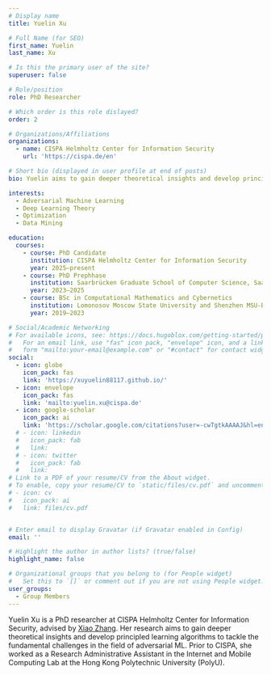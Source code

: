 ```yaml
---
# Display name
title: Yuelin Xu

# Full Name (for SEO)
first_name: Yuelin
last_name: Xu

# Is this the primary user of the site?
superuser: false

# Role/position
role: PhD Researcher

# Which order is this role dislayed?
order: 2

# Organizations/Affiliations
organizations:
  - name: CISPA Helmholtz Center for Information Security
    url: 'https://cispa.de/en'

# Short bio (displayed in user profile at end of posts)
bio: Yuelin aims to gain deeper theoretical insights and develop principled learning algorithms to tackle the fundamental challenges in the field of adversarial ML.

interests:
  - Adversarial Machine Learning
  - Deep Learning Theory
  - Optimization
  - Data Mining

education:
  courses:
    - course: PhD Candidate
      institution: CISPA Helmholtz Center for Information Security
      year: 2025–present
    - course: PhD Prephhase 
      institution: Saarbrücken Graduate School of Computer Science, Saarland University
      year: 2023–2025
    - course: BSc in Computational Mathematics and Cybernetics
      institution: Lomonosov Moscow State University and Shenzhen MSU-BIT University
      year: 2019–2023

# Social/Academic Networking
# For available icons, see: https://docs.hugoblox.com/getting-started/page-builder/#icons
#   For an email link, use "fas" icon pack, "envelope" icon, and a link in the
#   form "mailto:your-email@example.com" or "#contact" for contact widget.
social:
  - icon: globe
    icon_pack: fas
    link: 'https://xuyuelin88117.github.io/'
  - icon: envelope
    icon_pack: fas
    link: 'mailto:yuelin.xu@cispa.de'
  - icon: google-scholar
    icon_pack: ai
    link: 'https://scholar.google.com/citations?user=-cwTgtkAAAAJ&hl=en'
  # - icon: linkedin
  #   icon_pack: fab
  #   link: 
  # - icon: twitter
  #   icon_pack: fab
  #   link: 
# Link to a PDF of your resume/CV from the About widget.
# To enable, copy your resume/CV to `static/files/cv.pdf` and uncomment the lines below.
# - icon: cv
#   icon_pack: ai
#   link: files/cv.pdf


# Enter email to display Gravatar (if Gravatar enabled in Config)
email: ''

# Highlight the author in author lists? (true/false)
highlight_name: false

# Organizational groups that you belong to (for People widget)
#   Set this to `[]` or comment out if you are not using People widget.
user_groups:
  - Group Members
---
```


Yuelin Xu is a PhD researcher at CISPA Helmholtz Center for Information Security, advised by [Xiao Zhang](https://xiao-zhang.net/). Her research aims to gain deeper theoretical insights and develop principled learning algorithms to tackle the fundamental challenges in the field of adversarial ML. Prior to CISPA, she worked as a Research Administrative Assistant in the Internet and Mobile Computing Lab at the Hong Kong Polytechnic University (PolyU).
